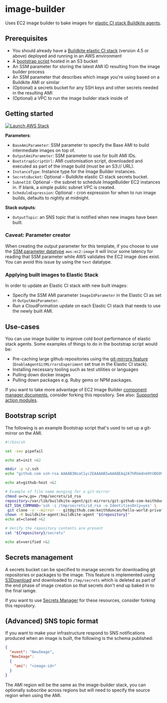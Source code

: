 # image-builder
Uses EC2 image builder to bake images for [elastic CI stack Buildkite agents](https://github.com/buildkite/elastic-ci-stack-for-aws).

## Prerequisites
 - You should already have a [Buildkite elastic CI stack](https://github.com/buildkite/elastic-ci-stack-for-aws) (version 4.5 or above) deployed and running in an AWS environment
 - A [bootstrap script](#bootstrap-script) hosted in an S3 bucket
 - An SSM parameter for storing the latest AMI ID resulting from the image builder process
 - An SSM parameter that describes which image you're using based on a Buildkite AMI or similar
 - (Optional) a secrets bucket for any SSH keys and other secrets needed in the resulting AMI
 - (Optional) a VPC to run the image builder stack inside of

## Getting started

[![Launch AWS Stack](https://cdn.rawgit.com/buildkite/cloudformation-launch-stack-button-svg/master/launch-stack.svg)](https://console.aws.amazon.com/cloudformation/home#/stacks/new?stackName=bk-image-builder&templateURL=https://s3.amazonaws.com/buildkite-image-builder/latest/aws-stack.yml)

**Parameters**:
 - `BaseAmiParameter`: SSM parameter to specify the Base AMI to build intermediate images on top of.
 - `OutputAmiParameter`: SSM parameter to use for built AMI IDs.
 - `BootstrapScriptUrl`: AMI customisation script, downloaded and executed as part of the image build (must be an S3:// URL).
 - `InstanceType`: Instance type for the Image Builder instances.
 - `SecretsBucket`: Optional – Buildkite elastic CI stack secrets bucket.
 - `SubnetId`: Optional - the subnet to schedule ImageBuilder EC2 instances in. If blank, a simple public subnet VPC is created.
 - `ScheduleExpression`: Optional - cron expression for when to run image builds, defaults to nightly at midnight.

**Stack outputs**:
 - `OutputTopic`: an SNS topic that is notified when new images have been built.

### Caveat: Parameter creator
When creating the output parameter for this template, if you choose to use the [SSM parameter datatype](https://docs.aws.amazon.com/AWSCloudFormation/latest/UserGuide/aws-resource-ssm-parameter.html#cfn-ssm-parameter-datatype) `aws:ec2:image` it will incur some latency for reading that SSM parameter while AWS validates the EC2 image does exist. You can avoid this issue by using the `text` datatype.

### Applying built images to Elastic Stack

In order to update an Elastic CI stack with new built images:
 - Specify the SSM AMI parameter `ImageIdParameter` in the Elastic CI as set in `OutputAmiParameter`.
 - Run a CloudFormation update on each Elastic CI stack that needs to use the newly built AMI.

## Use-cases
You can use image builder to improve cold boot performance of elastic stack agents. Some examples of things to do in the bootstrap script would be:
- Pre-caching large github repositories using the [git-mirrors feature](https://github.com/buildkite/agent/blob/efdf3067f59c721af4f81be78aae61e509b83fb6/EXPERIMENTS.md#git-mirrors) (`EnableAgentGitMirrorsExperiment` set true in the Elastic CI stack).
- Installing necessary tooling such as test utilities or languages
- Pulling down docker images
- Pulling down packages e.g. Ruby gems or NPM packages.

If you want to take more advantage of EC2 Image Builder [component manager documents](https://docs.aws.amazon.com/imagebuilder/latest/userguide/image-builder-application-documents.html), consider forking this repository. See also: [Supported action modules](https://docs.aws.amazon.com/imagebuilder/latest/userguide/image-builder-action-modules.html).


## Bootstrap script
The following is an example Bootstrap script that's used to set up a git-mirror on the AMI.
```sh
#!/bin/sh

set -xeo pipefail

echo at=init >&2

mkdir -p ~/.ssh
echo "github.com ssh-rsa AAAAB3NzaC1yc2EAAAABIwAAAQEAq2A7hRGmdnm9tUDbO9IDSwBK6TbQa+PXYPCPy6rbTrTtw7PHkccKrpp0yVhp5HdEIcKr6pLlVDBfOLX9QUsyCOV0wzfjIJNlGEYsdlLJizHhbn2mUjvSAHQqZETYP81eFzLQNnPHt4EVVUh7VfDESU84KezmD5QlWpXLmvU31/yMf+Se8xhHTvKSCZIFImWwoG6mbUoWf9nzpIoaSjB+weqqUUmpaaasXVal72J+UX2B+2RPW3RcT0eOzQgqlJL3RKrTJvdsjE3JEAvGq3lGHSZXy28G3skua2SmVi/w4yCE6gbODqnTWlg7+wC604ydGXA8VJiS5ap43JXiUFFAaQ==" >> ~/.ssh/known_hosts

echo at=github-host >&2

# Example of file name munging for a git-mirror
chmod u=rw,go= /tmp/secrets/id_rsa
repository=/var/lib/buildkite-agent/git-mirrors/git-github-com-keithduncan-hello-world-private-git
GIT_SSH_COMMAND='ssh -i /tmp/secrets/id_rsa -o IdentitiesOnly=yes' \
 git clone -v --mirror -- git@github.com:keithduncan/hello-world-private.git "${repository}"
chown -R buildkite-agent:buildkite-agent "${repository}"
echo at=cloned >&2

# Verify the repository contents are present
cat "${repository}/secrets"

echo at=verified >&2
```

## Secrets management
A secrets bucket can be specified to manage secrets for downloading git repositories or packages to the image. This feature is implemented using [S3Download](https://docs.aws.amazon.com/imagebuilder/latest/userguide/image-builder-action-modules.html#image-builder-action-modules-s3download) and downloaded to `/tmp/secrets` which is deleted as part of the end phase of image creation so that secrets don't end up baked in to the final iamge.

If you want to use [Secrets Manager](https://aws.amazon.com/secrets-manager/) for these resources, consider forking this repository.

## (Advanced) SNS topic format
If you want to make your infrastructure respond to SNS notifications produced when an image is built, the following is the schema published:
```json
{
  "event": "NewImage",
  "NewImage": 
  {
    "ami": "<image-id>"
  }
}
```

The AMI region will be the same as the image-builder stack, you can optionally subscribe across regions but will need to specify the source region when using the AMI.
